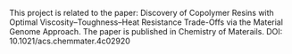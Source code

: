 This project is related to the paper: Discovery of Copolymer Resins with Optimal Viscosity–Toughness–Heat Resistance Trade-Offs via the Material Genome Approach. 
The paper is published in Chemistry of Materails. DOI: 10.1021/acs.chemmater.4c02920
